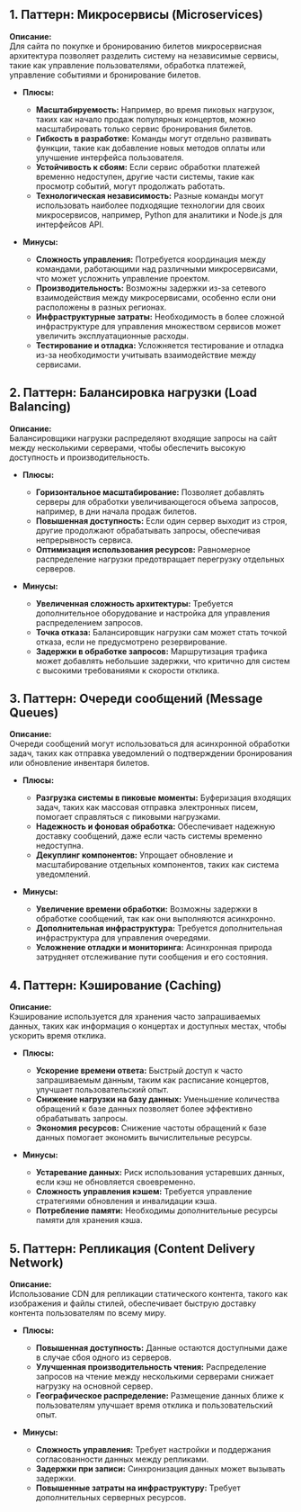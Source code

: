 ## 1. Паттерн: Микросервисы (Microservices)

**Описание:**  
Для сайта по покупке и бронированию билетов микросервисная архитектура позволяет разделить систему на независимые сервисы, такие как управление пользователями, обработка платежей, управление событиями и бронирование билетов.

- **Плюсы:**
  - **Масштабируемость:** Например, во время пиковых нагрузок, таких как начало продаж популярных концертов, можно масштабировать только сервис бронирования билетов.
  - **Гибкость в разработке:** Команды могут отдельно развивать функции, такие как добавление новых методов оплаты или улучшение интерфейса пользователя.
  - **Устойчивость к сбоям:** Если сервис обработки платежей временно недоступен, другие части системы, такие как просмотр событий, могут продолжать работать.
  - **Технологическая независимость:** Разные команды могут использовать наиболее подходящие технологии для своих микросервисов, например, Python для аналитики и Node.js для интерфейсов API.

- **Минусы:**
  - **Сложность управления:** Потребуется координация между командами, работающими над различными микросервисами, что может усложнить управление проектом.
  - **Производительность:** Возможны задержки из-за сетевого взаимодействия между микросервисами, особенно если они расположены в разных регионах.
  - **Инфраструктурные затраты:** Необходимость в более сложной инфраструктуре для управления множеством сервисов может увеличить эксплуатационные расходы.
  - **Тестирование и отладка:** Усложняется тестирование и отладка из-за необходимости учитывать взаимодействие между сервисами.

## 2. Паттерн: Балансировка нагрузки (Load Balancing)

**Описание:**  
Балансировщики нагрузки распределяют входящие запросы на сайт между несколькими серверами, чтобы обеспечить высокую доступность и производительность.

- **Плюсы:**
  - **Горизонтальное масштабирование:** Позволяет добавлять серверы для обработки увеличивающегося объема запросов, например, в дни начала продаж билетов.
  - **Повышенная доступность:** Если один сервер выходит из строя, другие продолжают обрабатывать запросы, обеспечивая непрерывность сервиса.
  - **Оптимизация использования ресурсов:** Равномерное распределение нагрузки предотвращает перегрузку отдельных серверов.

- **Минусы:**
  - **Увеличенная сложность архитектуры:** Требуется дополнительное оборудование и настройка для управления распределением запросов.
  - **Точка отказа:** Балансировщик нагрузки сам может стать точкой отказа, если не предусмотрено резервирование.
  - **Задержки в обработке запросов:** Маршрутизация трафика может добавлять небольшие задержки, что критично для систем с высокими требованиями к скорости отклика.

## 3. Паттерн: Очереди сообщений (Message Queues)

**Описание:**  
Очереди сообщений могут использоваться для асинхронной обработки задач, таких как отправка уведомлений о подтверждении бронирования или обновление инвентаря билетов.

- **Плюсы:**
  - **Разгрузка системы в пиковые моменты:** Буферизация входящих задач, таких как массовая отправка электронных писем, помогает справляться с пиковыми нагрузками.
  - **Надежность и фоновая обработка:** Обеспечивает надежную доставку сообщений, даже если часть системы временно недоступна.
  - **Декуплинг компонентов:** Упрощает обновление и масштабирование отдельных компонентов, таких как система уведомлений.

- **Минусы:**
  - **Увеличение времени обработки:** Возможны задержки в обработке сообщений, так как они выполняются асинхронно.
  - **Дополнительная инфраструктура:** Требуется дополнительная инфраструктура для управления очередями.
  - **Усложнение отладки и мониторинга:** Асинхронная природа затрудняет отслеживание пути сообщения и его состояния.

## 4. Паттерн: Кэширование (Caching)

**Описание:**  
Кэширование используется для хранения часто запрашиваемых данных, таких как информация о концертах и доступных местах, чтобы ускорить время отклика.

- **Плюсы:**
  - **Ускорение времени ответа:** Быстрый доступ к часто запрашиваемым данным, таким как расписание концертов, улучшает пользовательский опыт.
  - **Снижение нагрузки на базу данных:** Уменьшение количества обращений к базе данных позволяет более эффективно обрабатывать запросы.
  - **Экономия ресурсов:** Снижение частоты обращений к базе данных помогает экономить вычислительные ресурсы.

- **Минусы:**
  - **Устаревание данных:** Риск использования устаревших данных, если кэш не обновляется своевременно.
  - **Сложность управления кэшем:** Требуется управление стратегиями обновления и инвалидации кэша.
  - **Потребление памяти:** Необходимы дополнительные ресурсы памяти для хранения кэша.

## 5. Паттерн: Репликация (Content Delivery Network)

**Описание:**  
Использование CDN для репликации статического контента, такого как изображения и файлы стилей, обеспечивает быструю доставку контента пользователям по всему миру.

- **Плюсы:**
  - **Повышенная доступность:** Данные остаются доступными даже в случае сбоя одного из серверов.
  - **Улучшенная производительность чтения:** Распределение запросов на чтение между несколькими серверами снижает нагрузку на основной сервер.
  - **Географическое распределение:** Размещение данных ближе к пользователям улучшает время отклика и пользовательский опыт.

- **Минусы:**
  - **Сложность управления:** Требует настройки и поддержания согласованности данных между репликами.
  - **Задержки при записи:** Синхронизация данных может вызывать задержки.
  - **Повышенные затраты на инфраструктуру:** Требует дополнительных серверных ресурсов.